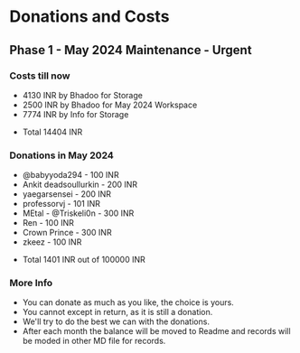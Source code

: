 # Donations and Costs

## Phase 1 - May 2024 Maintenance - Urgent

### Costs till now
* 4130 INR by Bhadoo for Storage
* 2500 INR by Bhadoo for May 2024 Workspace
* 7774 INR by Info for Storage
- Total 14404 INR

### Donations in May 2024
* @babyyoda294 - 100 INR
* Ankit deadsoullurkin - 200 INR
* yaegarsensei - 200 INR
* professorvj - 101 INR
* MEtal - @Triskeli0n - 300 INR
* Ren - 100 INR
* Crown Prince - 300 INR
* zkeez - 100 INR
- Total 1401 INR out of 100000 INR

### More Info
* You can donate as much as you like, the choice is yours.
* You cannot except in return, as it is still a donation.
* We'll try to do the best we can with the donations.
* After each month the balance will be moved to Readme and records will be moded in other MD file for records.
